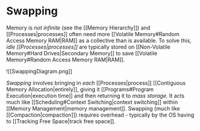 # Swapping

Memory is *not infinite* (see the [[Memory Hierarchy]]) and [[Processes|processes]] often need more [[Volatile Memory#Random Access Memory RAM|RAM]] as a collective than is available. To solve this, *idle [[Processes|processes]]* are typically stored on [[Non-Volatile Memory#Hard Drives|Secondary Memory]] to save [[Volatile Memory#Random Access Memory RAM|RAM]].

![[SwappingDiagram.png]]

*Swapping* involves bringing in *each* [[Processes|process]] [[Contiguous Memory Allocation|entirely]], giving it [[Programs#Program Execution|execution time]] and then returning it to *mass storage.* It acts much like [[Scheduling#Context Switching|context switching]] within [[Memory Management|memory management]]. Swapping (much like [[Compaction|compaction]]) requires overhead - typically by the OS having to [[Tracking Free Space|track free space]].